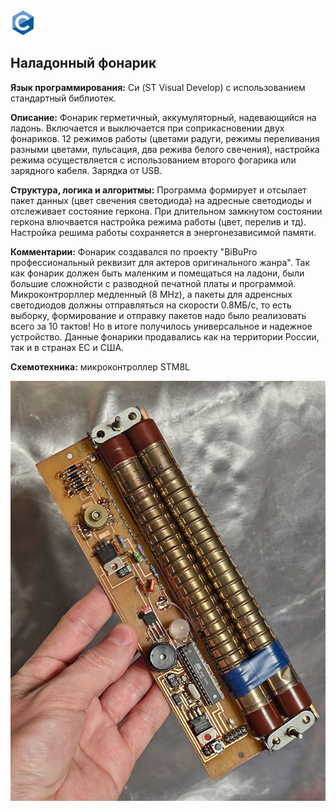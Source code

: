 <div>
  <img src="https://github.com/devicons/devicon/blob/master/icons/c/c-original.svg" title="C" alt="C" width="40" height="40"/> &nbsp
</div>

## Наладонный фонарик

**Язык программирования:** Си (ST Visual Develop) с использованием стандартный библиотек.

**Описание:** Фонарик герметичный, аккумуляторный, надевающийся на ладонь. Включается и выключается при соприкасновении двух фонариков. 12 режимов работы (цветами радуги, режимы переливания разными цветами, пульсация, два режива белого свечения), настройка режима осуществляется с использованием второго фогарика или зарядного кабеля. Зарядка от USB.  

**Структура, логика и алгоритмы:** Программа формирует и отсылает пакет данных (цвет свечения светодиода) на адресные светодиоды и отслеживает состояние геркона. При длительном замкнутом состоянии геркона влючвается настройка режима работы (цвет, перелив и тд). Настройка решима работы сохраняется в энергонезависимой памяти.

**Комментарии:** Фонарик создавался по проекту "BiBuPro профессиональный реквизит для актеров оригинального жанра". Так как фонарик должен быть маленким и помещаться на ладони, были большие сложнойсти с разводной печатной платы и программой. Микроконтрорллер медленный (8 MHz), а пакеты для адренсных светодиодов должны отправляться на скорости 0.8МБ/с, то есть выборку, формирование и отправку пакетов надо было реализовать всего за 10 тактов! Но в итоге получилось универсальное и надежное устройство. 
Данные фонарики продавались как на территории России, так и в странах ЕС и США.

**Схемотехника:** микроконтроллер STM8L

 ![Внешний вид устройства сигрализатора ионизирующего излучения](https://github.com/Dangerwind/RadiationControl/blob/main/img/RadiationControl.jpg)
